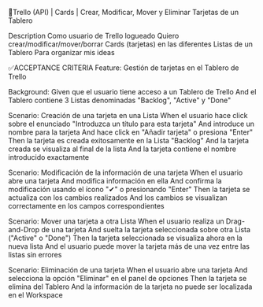 📖Trello (API) | Cards | Crear, Modificar, Mover y Eliminar Tarjetas de un Tablero

Description
Como usuario de Trello logueado
Quiero crear/modificar/mover/borrar Cards (tarjetas) en las diferentes Listas de un Tablero
Para organizar mis ideas

✅ACCEPTANCE CRITERIA
Feature: Gestión de tarjetas en el Tablero de Trello

  Background: 
    Given que el usuario tiene acceso a un Tablero de Trello
    And el Tablero contiene 3 Listas denominadas "Backlog", "Active" y "Done"

  Scenario: Creación de una tarjeta en una Lista
    When el usuario hace click sobre el enunciado "Introduzca un título para esta tarjeta"
    And introduce un nombre para la tarjeta
    And hace click en "Añadir tarjeta" o presiona "Enter"
    Then la tarjeta es creada exitosamente en la Lista "Backlog"
    And la tarjeta creada se visualiza al final de la lista
    And la tarjeta contiene el nombre introducido exactamente

  Scenario: Modificación de la información de una tarjeta
    When el usuario abre una tarjeta
    And modifica información en ella
    And confirma la modificación usando el ícono "✔" o presionando "Enter"
    Then la tarjeta se actualiza con los cambios realizados
    And los cambios se visualizan correctamente en los campos correspondientes

  Scenario: Mover una tarjeta a otra Lista
    When el usuario realiza un Drag-and-Drop de una tarjeta
    And suelta la tarjeta seleccionada sobre otra Lista ("Active" o "Done")
    Then la tarjeta seleccionada se visualiza ahora en la nueva lista
    And el usuario puede mover la tarjeta más de una vez entre las listas sin errores

  Scenario: Eliminación de una tarjeta
    When el usuario abre una tarjeta
    And selecciona la opción "Eliminar" en el panel de opciones
    Then la tarjeta se elimina del Tablero
    And la información de la tarjeta no puede ser localizada en el Workspace